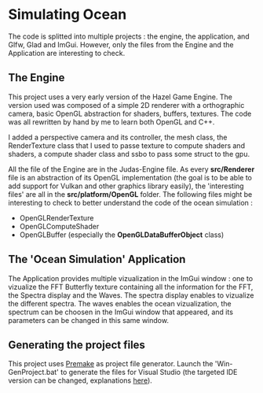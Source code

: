 # Simulating Ocean

The code is splitted into multiple projects : the engine, the application, and Glfw, Glad and ImGui. However, only the files from the Engine and the Application are interesting to check.

## The Engine

This project uses a very early version of the Hazel Game Engine. The version used was composed of a simple 2D renderer with a orthographic camera, basic OpenGL abstraction for shaders, buffers, textures. The code was all rewritten by hand by me to learn both OpenGL and C++.

I added a perspective camera and its controller, the mesh class, the RenderTexture class that I used to passe texture to compute shaders and shaders, a compute shader class and ssbo to pass some struct to the gpu. 

All the file of the Engine are in the Judas-Engine file. As every **src/Renderer** file is an abstraction of its OpenGL implementation (the goal is to be able to add support for Vulkan and other graphics library easily), the 'interesting files' are all in the **src/platform/OpenGL** folder. The following files might be interesting to check to better understand the code of the ocean simulation :

* OpenGLRenderTexture
* OpenGLComputeShader
* OpenGLBuffer (especially the **OpenGLDataBufferObject** class)

## The 'Ocean Simulation' Application

The Application provides multiple vizualization in the ImGui window : one to vizualize the FFT Butterfly texture containing all the information for the FFT, the Spectra display and the Waves. The spectra display enables to vizualize the different spectra. The waves enables the ocean vizualization, the spectrum can be choosen in the ImGui window that appeared, and its parameters can be changed in this same window. 

## Generating the project files

This project uses [Premake](https://premake.github.io/) as project file generator. Launch the 'Win-GenProject.bat' to generate the files for Visual Studio (the targeted IDE version can be changed, explanations [here](https://premake.github.io/docs/Using-Premake/)). 
